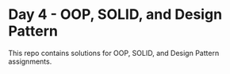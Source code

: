 # Day 4 - OOP, SOLID, and Design Pattern
This repo contains solutions for OOP, SOLID, and Design Pattern assignments.

